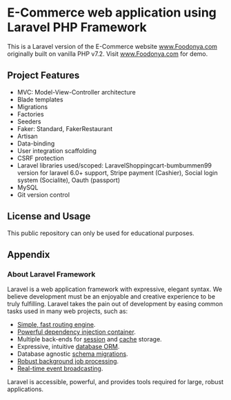 # E-Commerce web application using Laravel PHP Framework
This is a Laravel version of the E-Commerce website www.Foodonya.com originally built on vanilla PHP v7.2. Visit www.Foodonya.com for demo.


## Project Features
* MVC: Model-View-Controller architecture
* Blade templates
* Migrations
* Factories
* Seeders
* Faker: Standard, FakerRestaurant
* Artisan
* Data-binding
* User integration scaffolding
* CSRF protection
* Laravel libraries used/scoped: LaravelShoppingcart-bumbummen99 version for laravel 6.0+ support, Stripe payment (Cashier), Social login system (Socialite), Oauth (passport)
* MySQL
* Git version control


## License and Usage
This public repository can only be used for educational purposes.

## Appendix 
### About Laravel Framework
Laravel is a web application framework with expressive, elegant syntax. We believe development must be an enjoyable and creative experience to be truly fulfilling. Laravel takes the pain out of development by easing common tasks used in many web projects, such as:

- [Simple, fast routing engine](https://laravel.com/docs/routing).
- [Powerful dependency injection container](https://laravel.com/docs/container).
- Multiple back-ends for [session](https://laravel.com/docs/session) and [cache](https://laravel.com/docs/cache) storage.
- Expressive, intuitive [database ORM](https://laravel.com/docs/eloquent).
- Database agnostic [schema migrations](https://laravel.com/docs/migrations).
- [Robust background job processing](https://laravel.com/docs/queues).
- [Real-time event broadcasting](https://laravel.com/docs/broadcasting).

Laravel is accessible, powerful, and provides tools required for large, robust applications.